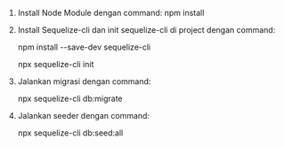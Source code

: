 1. Install Node Module dengan command:
	npm install
   
3. Install Sequelize-cli dan init sequelize-cli di project dengan command:
   
	npm install --save-dev sequelize-cli

	npx sequelize-cli init
  
5. Jalankan migrasi dengan command:

	npx sequelize-cli db:migrate

7. Jalankan seeder dengan command:
   
	npx sequelize-cli db:seed:all

